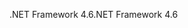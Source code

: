<span data-ttu-id="0f852-101">.NET Framework 4.6</span><span class="sxs-lookup"><span data-stu-id="0f852-101">.NET Framework 4.6</span></span>
